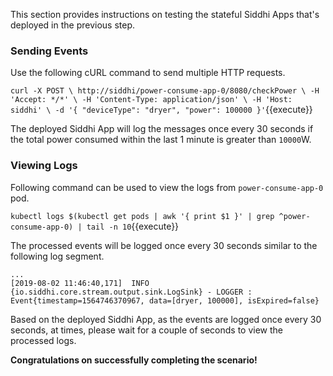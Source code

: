 This section provides instructions on testing the stateful Siddhi Apps that's deployed in the previous step.

### Sending Events 

Use the following cURL command to send multiple HTTP requests. 

`
    curl -X POST \
    http://siddhi/power-consume-app-0/8080/checkPower \
    -H 'Accept: */*' \
    -H 'Content-Type: application/json' \
    -H 'Host: siddhi' \
    -d '{
    "deviceType": "dryer",
    "power": 100000
    }'
`{{execute}}

The deployed Siddhi App will log the messages once every 30 seconds if the total power consumed within the last 1 minute is greater than `10000`W.

### Viewing Logs 

Following command can be used to view the logs from `power-consume-app-0` pod. 

`kubectl logs $(kubectl get pods | awk '{ print $1 }' | grep ^power-consume-app-0) | tail -n 10`{{execute}}

The processed events will be logged once every 30 seconds similar to the following log segment.

```
...
[2019-08-02 11:46:40,171]  INFO {io.siddhi.core.stream.output.sink.LogSink} - LOGGER : Event{timestamp=1564746370967, data=[dryer, 100000], isExpired=false}
```

Based on the deployed Siddhi App, as the events are logged once every 30 seconds, at times, please wait for a couple of seconds to view the processed logs.

**Congratulations on successfully completing the scenario!**